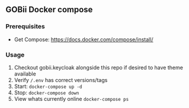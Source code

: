 ## GOBii Docker compose

### Prerequisites
* Get Compose: https://docs.docker.com/compose/install/ 

### Usage

1. Checkout gobii.keycloak alongside this repo if desired to have theme available
1. Verify `/.env` has correct versions/tags
1. Start: `docker-compose up -d`
1. Stop: `docker-compose down`
1. View whats currently online `docker-compose ps`